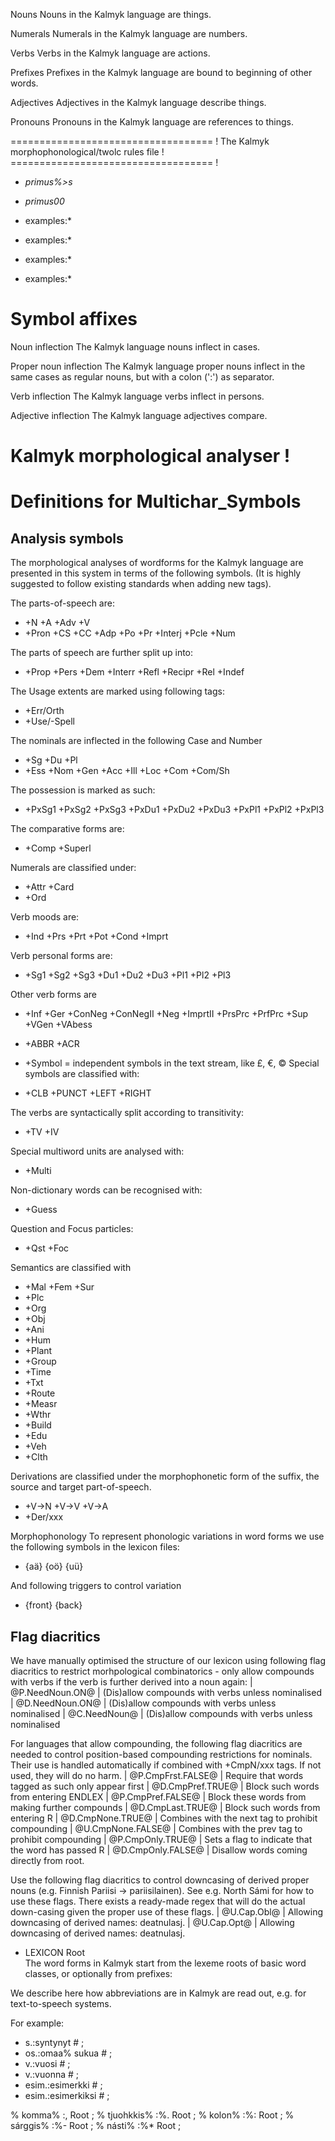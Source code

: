 Nouns
Nouns in the Kalmyk language are things.



Numerals
Numerals in the Kalmyk language are numbers.


Verbs
Verbs in the Kalmyk language are actions.


Prefixes
Prefixes in the Kalmyk language are bound to beginning of other words.



Adjectives
Adjectives in the Kalmyk language describe things.


Pronouns
Pronouns in the Kalmyk language are references to things.


=================================== !
The Kalmyk morphophonological/twolc rules file !
=================================== !








* *primus%>s*
* *primus00*


* examples:*

* examples:*


* examples:*

* examples:*

# Symbol affixes





Noun inflection
The Kalmyk language nouns inflect in cases.
















Proper noun inflection
The Kalmyk language proper nouns inflect in the same cases as regular
nouns, but with a colon (':') as separator.



Verb inflection
The Kalmyk language verbs inflect in persons.



Adjective inflection
The Kalmyk language adjectives compare.




# Kalmyk morphological analyser                      !



 # Definitions for Multichar_Symbols

## Analysis symbols
The morphological analyses of wordforms for the Kalmyk
language are presented in this system in terms of the following symbols.
(It is highly suggested to follow existing standards when adding new tags).

The parts-of-speech are:

 * +N +A +Adv +V                                 
 *  +Pron +CS +CC +Adp +Po +Pr +Interj +Pcle +Num 

The parts of speech are further split up into:

 *  +Prop +Pers +Dem +Interr +Refl +Recipr +Rel +Indef 

The Usage extents are marked using following tags:

 *  +Err/Orth   
 *  +Use/-Spell 

The nominals are inflected in the following Case and Number

 * +Sg +Du +Pl 
 *  +Ess +Nom +Gen +Acc +Ill +Loc +Com +Com/Sh  

The possession is marked as such:

 *  +PxSg1 +PxSg2 +PxSg3 +PxDu1 +PxDu2 +PxDu3 +PxPl1 +PxPl2 +PxPl3  

The comparative forms are:

 * +Comp +Superl  

Numerals are classified under:

 * +Attr +Card  
 *  +Ord  

Verb moods are:

 * +Ind +Prs +Prt +Pot +Cond +Imprt  

Verb personal forms are:
 *  +Sg1 +Sg2 +Sg3 +Du1 +Du2 +Du3 +Pl1 +Pl2 +Pl3  

Other verb forms are

 * +Inf +Ger +ConNeg +ConNegII +Neg +ImprtII +PrsPrc +PrfPrc +Sup +VGen +VAbess  


 *  +ABBR +ACR  
 * +Symbol = independent symbols in the text stream, like £, €, ©
Special symbols are classified with:

 * +CLB +PUNCT +LEFT +RIGHT  

The verbs are syntactically split according to transitivity:

 * +TV +IV  

Special multiword units are analysed with:

 *  +Multi  

Non-dictionary words can be recognised with:
 *  +Guess  

Question and Focus particles:

 *  +Qst +Foc  


Semantics are classified with

 *  +Mal +Fem +Sur  
 *  +Plc  
 *  +Org 
 *  +Obj 
 *  +Ani 
 *  +Hum 
 *  +Plant 
 *  +Group 
 *  +Time  
 *  +Txt 
 *  +Route 
 *  +Measr  
 *  +Wthr 
 *  +Build  
 *  +Edu 
 *  +Veh 
 *  +Clth 


Derivations are classified under the morphophonetic form of the suffix, the
source and target part-of-speech.

 *  +V→N +V→V +V→A  
 *  +Der/xxx   


Morphophonology
To represent phonologic variations in word forms we use the following
symbols in the lexicon files:

 * {aä} {oö} {uü}  

And following triggers to control variation

 *  {front} {back}  

## Flag diacritics
We have manually optimised the structure of our lexicon using following
flag diacritics to restrict morhpological combinatorics - only allow compounds
with verbs if the verb is further derived into a noun again:
 |  @P.NeedNoun.ON@ | (Dis)allow compounds with verbs unless nominalised
 |  @D.NeedNoun.ON@ | (Dis)allow compounds with verbs unless nominalised
 |  @C.NeedNoun@ | (Dis)allow compounds with verbs unless nominalised

For languages that allow compounding, the following flag diacritics are needed
to control position-based compounding restrictions for nominals. Their use is
handled automatically if combined with +CmpN/xxx tags. If not used, they will
do no harm.
 |  @P.CmpFrst.FALSE@ | Require that words tagged as such only appear first
 |  @D.CmpPref.TRUE@ | Block such words from entering ENDLEX
 |  @P.CmpPref.FALSE@ | Block these words from making further compounds
 |  @D.CmpLast.TRUE@ | Block such words from entering R
 |  @D.CmpNone.TRUE@ | Combines with the next tag to prohibit compounding
 |  @U.CmpNone.FALSE@ | Combines with the prev tag to prohibit compounding
 |  @P.CmpOnly.TRUE@ | Sets a flag to indicate that the word has passed R
 |  @D.CmpOnly.FALSE@ | Disallow words coming directly from root.

Use the following flag diacritics to control downcasing of derived proper
nouns (e.g. Finnish Pariisi -> pariisilainen). See e.g. North Sámi for how to use
these flags. There exists a ready-made regex that will do the actual down-casing
given the proper use of these flags.
 |  @U.Cap.Obl@ | Allowing downcasing of derived names: deatnulasj.
 |  @U.Cap.Opt@ | Allowing downcasing of derived names: deatnulasj.

 * LEXICON Root   
The word forms in Kalmyk start from the lexeme roots of basic
word classes, or optionally from prefixes:





We describe here how abbreviations are in Kalmyk are read out, e.g.
for text-to-speech systems.

For example:

 * s.:syntynyt # ;  
 * os.:omaa% sukua # ;  
 * v.:vuosi # ;  
 * v.:vuonna # ;  
 * esim.:esimerkki # ; 
 * esim.:esimerkiksi # ; 


















































% komma% :,      Root ;
% tjuohkkis% :%. Root ;
% kolon% :%:     Root ;
% sárggis% :%-   Root ; 
% násti% :%*     Root ; 

